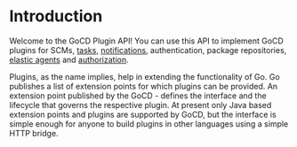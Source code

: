 # Introduction

Welcome to the GoCD Plugin API! You can use this API to implement GoCD plugins for SCMs, [tasks](tasks), [notifications](notifications), authentication, package repositories, [elastic agents](elastic-agents) and [authorization](authorization).

Plugins, as the name implies, help in extending the functionality of Go. Go publishes a list of extension points for which plugins can be provided. An extension point published by the GoCD - defines the interface and the lifecycle that governs the respective plugin. At present only Java based extension points and plugins are supported by GoCD, but the interface is simple enough for anyone to build plugins in other languages using a simple HTTP bridge.
